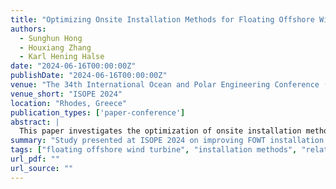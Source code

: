 ```yaml
---
title: "Optimizing Onsite Installation Methods for Floating Offshore Wind Turbine: Effect of Lifting Arrangement Strategies and Mechanical Damping on Relative Motion Reduction"
authors:
  - Sunghun Hong
  - Houxiang Zhang
  - Karl Hening Halse
date: "2024-06-16T00:00:00Z"
publishDate: "2024-06-16T00:00:00Z"
venue: "The 34th International Ocean and Polar Engineering Conference (ISOPE 2024)"
venue_short: "ISOPE 2024"
location: "Rhodes, Greece"
publication_types: ['paper-conference']
abstract: |
  This paper investigates the optimization of onsite installation methods for floating offshore wind turbines (FOWTs), focusing on how different lifting arrangement strategies and mechanical damping mechanisms affect relative motion between components. Using dynamic simulation and experimental validation, the study demonstrates that tailored lifting strategies combined with tuned damping systems significantly reduce motion amplitude, improving safety and feasibility during offshore deployment operations.
summary: "Study presented at ISOPE 2024 on improving FOWT installation via optimized lifting and damping strategies."
tags: ["floating offshore wind turbine", "installation methods", "relative motion", "mechanical damping", "offshore engineering"]
url_pdf: ""
url_source: ""
---
```

